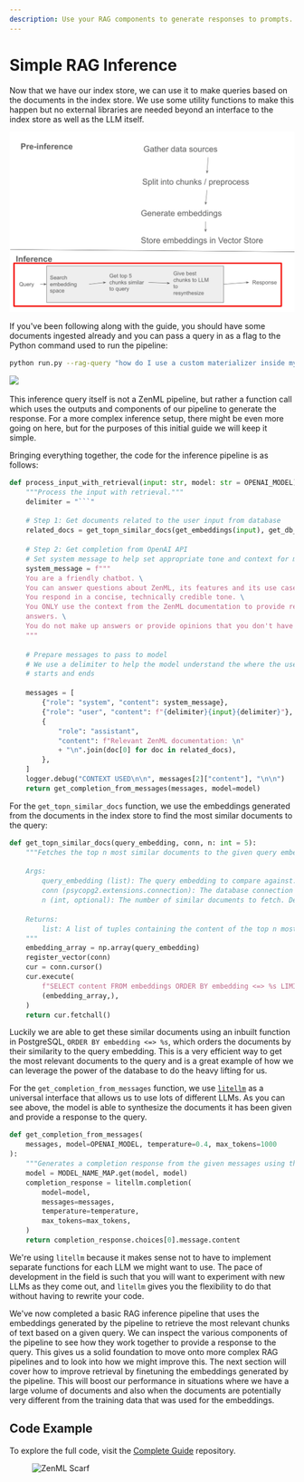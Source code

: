 ```yaml
---
description: Use your RAG components to generate responses to prompts.
---
```


# Simple RAG Inference

Now that we have our index store, we can use it to make queries based on the
documents in the index store. We use some utility functions to make this happen
but no external libraries are needed beyond an interface to the index store as
well as the LLM itself.

![](/docs/book/.gitbook/assets/rag-stage-4.png)

If you've been following along with the guide, you should have some documents
ingested already and you can pass a query in as a flag to the Python command
used to run the pipeline:

```bash
python run.py --rag-query "how do I use a custom materializer inside my own zenml steps? i.e. how do I set it? inside the @step decorator?" --model=gpt4
```

![](/docs/book/.github/assets/rag-inference.png)

This inference query itself is not a ZenML pipeline, but rather a function call
which uses the outputs and components of our pipeline to generate the response.
For a more complex inference setup, there might be even more going on here, but
for the purposes of this initial guide we will keep it simple.

Bringing everything together, the code for the inference pipeline is as follows:

```python
def process_input_with_retrieval(input: str, model: str = OPENAI_MODEL) -> str:
    """Process the input with retrieval."""
    delimiter = "```"

    # Step 1: Get documents related to the user input from database
    related_docs = get_topn_similar_docs(get_embeddings(input), get_db_conn())

    # Step 2: Get completion from OpenAI API
    # Set system message to help set appropriate tone and context for model
    system_message = f"""
    You are a friendly chatbot. \
    You can answer questions about ZenML, its features and its use cases. \
    You respond in a concise, technically credible tone. \
    You ONLY use the context from the ZenML documentation to provide relevant
    answers. \
    You do not make up answers or provide opinions that you don't have information to support. \
    """

    # Prepare messages to pass to model
    # We use a delimiter to help the model understand the where the user_input
    # starts and ends

    messages = [
        {"role": "system", "content": system_message},
        {"role": "user", "content": f"{delimiter}{input}{delimiter}"},
        {
            "role": "assistant",
            "content": f"Relevant ZenML documentation: \n"
            + "\n".join(doc[0] for doc in related_docs),
        },
    ]
    logger.debug("CONTEXT USED\n\n", messages[2]["content"], "\n\n")
    return get_completion_from_messages(messages, model=model)
```

For the `get_topn_similar_docs` function, we use the embeddings generated from
the documents in the index store to find the most similar documents to the
query:

```python
def get_topn_similar_docs(query_embedding, conn, n: int = 5):
    """Fetches the top n most similar documents to the given query embedding from the database.

    Args:
        query_embedding (list): The query embedding to compare against.
        conn (psycopg2.extensions.connection): The database connection object.
        n (int, optional): The number of similar documents to fetch. Defaults to 5.

    Returns:
        list: A list of tuples containing the content of the top n most similar documents.
    """
    embedding_array = np.array(query_embedding)
    register_vector(conn)
    cur = conn.cursor()
    cur.execute(
        f"SELECT content FROM embeddings ORDER BY embedding <=> %s LIMIT {n}",
        (embedding_array,),
    )
    return cur.fetchall()
```

Luckily we are able to get these similar documents using an inbuilt function in
PostgreSQL, `ORDER BY embedding <=> %s`, which orders the documents by their
similarity to the query embedding. This is a very efficient way to get the most
relevant documents to the query and is a great example of how we can leverage
the power of the database to do the heavy lifting for us.

For the `get_completion_from_messages` function, we use
[`litellm`](https://github.com/BerriAI/litellm) as a universal interface that
allows us to use lots of different LLMs. As you can see above, the model is able
to synthesize the documents it has been given and provide a response to the
query.

```python
def get_completion_from_messages(
    messages, model=OPENAI_MODEL, temperature=0.4, max_tokens=1000
):
    """Generates a completion response from the given messages using the specified model."""
    model = MODEL_NAME_MAP.get(model, model)
    completion_response = litellm.completion(
        model=model,
        messages=messages,
        temperature=temperature,
        max_tokens=max_tokens,
    )
    return completion_response.choices[0].message.content
```

We're using `litellm` because it makes sense not to have to implement separate
functions for each LLM we might want to use. The pace of development in the
field is such that you will want to experiment with new LLMs as they come out,
and `litellm` gives you the flexibility to do that without having to rewrite
your code.

We've now completed a basic RAG inference pipeline that uses the embeddings
generated by the pipeline to retrieve the most relevant chunks of text based on
a given query. We can inspect the various components of the pipeline to see how
they work together to provide a response to the query. This gives us a solid
foundation to move onto more complex RAG pipelines and to look into how we might
improve this. The next section will cover how to improve retrieval by finetuning
the embeddings generated by the pipeline. This will boost our performance in
situations where we have a large volume of documents and also when the documents
are potentially very different from the training data that was used for the
embeddings.

## Code Example

To explore the full code, visit the [Complete Guide](https://github.com/zenml-io/zenml-projects/tree/main/llm-complete-guide) repository.

<!-- For scarf -->
<figure><img alt="ZenML Scarf" referrerpolicy="no-referrer-when-downgrade" src="https://static.scarf.sh/a.png?x-pxid=f0b4f458-0a54-4fcd-aa95-d5ee424815bc" /></figure>
